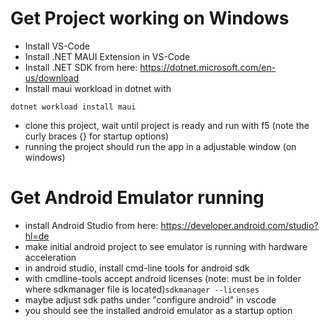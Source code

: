# Get Project working on Windows

- Install VS-Code
- Install .NET MAUI Extension in VS-Code
- Install .NET SDK from here: https://dotnet.microsoft.com/en-us/download
- Install maui workload in dotnet with
```
dotnet workload install maui
```
- clone this project, wait until project is ready and run with f5 (note the curly braces {} for startup options)
- running the project should run the app in a adjustable window (on windows)

# Get Android Emulator running

- install Android Studio from here: https://developer.android.com/studio?hl=de
- make initial android project to see emulator is running with hardware acceleration
- in android studio, install cmd-line tools for android sdk
- with cmdline-tools accept android licenses (note: must be in folder where sdkmanager file is located)```sdkmanager --licenses```
- maybe adjust sdk paths under "configure android" in vscode
- you should see the installed android emulator as a startup option
